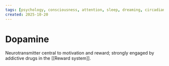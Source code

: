 ```yaml
---
tags: [psychology, consciousness, attention, sleep, dreaming, circadian-rhythms, psychoactive-drugs]
created: 2025-10-20
---
```

# Dopamine

Neurotransmitter central to motivation and reward; strongly engaged by addictive drugs in the [[Reward system]].
